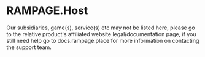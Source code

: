 # RAMPAGE.Host

Our subsidiaries, game(s), service(s) etc may not be listed here, please go to the relative product's affiliated website legal/documentation page, if you still need help go to docs.rampage.place for more information on contacting the support team.

